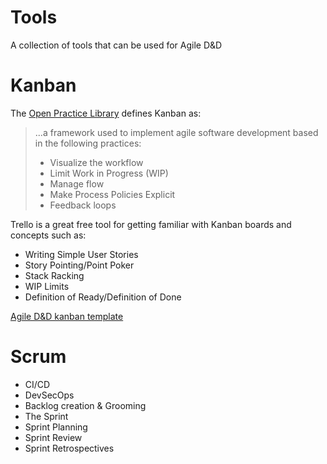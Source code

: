 # Tools
A collection of tools that can be used for Agile D&D

# Kanban
The [Open Practice Library](https://openpracticelibrary.com/practice/kanban/) defines Kanban as:

> ...a framework used to implement agile software development based in the following practices:
> 
> * Visualize the workflow
> * Limit Work in Progress (WIP)
> * Manage flow
> * Make Process Policies Explicit
> * Feedback loops

Trello is a great free tool for getting familiar with Kanban boards and concepts such as:

* Writing Simple User Stories
* Story Pointing/Point Poker
* Stack Racking
* WIP Limits
* Definition of Ready/Definition of Done

[Agile D&D kanban template](https://trello.com/b/Tie2l00J/agile-dd-template)

# Scrum

* CI/CD
* DevSecOps
* Backlog creation & Grooming
* The Sprint
* Sprint Planning
* Sprint Review
* Sprint Retrospectives